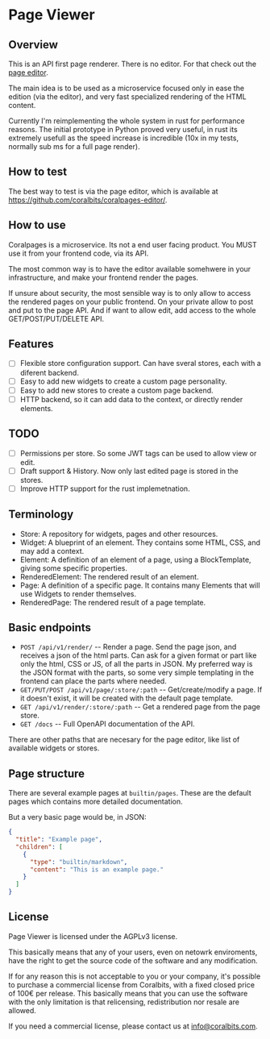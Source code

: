 # Page Viewer

## Overview

This is an API first page renderer. There is no editor. For that check out the
[page editor](https://github.com/coralbits/coralpages-editor).

The main idea is to be used as a microservice focused only in ease the edition (via the editor),
and very fast specialized rendering of the HTML content.

Currently I'm reimplementing the whole system in rust for performance reasons. The initial
prototype in Python proved very useful, in rust its extremely usefull as the speed increase is
incredible (10x in my tests, normally sub ms for a full page render).

## How to test

The best way to test is via the page editor, which is available at https://github.com/coralbits/coralpages-editor/.

## How to use

Coralpages is a microservice. Its not a end user facing product. You MUST use it from your
frontend code, via its API.

The most common way is to have the editor available somehwere in your infrastructure, and
make your frontend render the pages.

If unsure about security, the most sensible way is to only allow to access the rendered pages on
your public frontend. On your private allow to post and put to the page API. And if want to
allow edit, add access to the whole GET/POST/PUT/DELETE API.

## Features

- [ ] Flexible store configuration support. Can have sveral stores, each with a diferent backend.
- [ ] Easy to add new widgets to create a custom page personality.
- [ ] Easy to add new stores to create a custom page backend.
- [ ] HTTP backend, so it can add data to the context, or directly render elements.

## TODO

- [ ] Permissions per store. So some JWT tags can be used to allow view or edit.
- [ ] Draft support & History. Now only last edited page is stored in the stores.
- [ ] Improve HTTP support for the rust implemetnation.

## Terminology

- Store: A repository for widgets, pages and other resources.
- Widget: A blueprint of an element. They contains some HTML, CSS, and may add a context.
- Element: A definition of an element of a page, using a BlockTemplate, giving some specific properties.
- RenderedElement: The rendered result of an element.
- Page: A definition of a specific page. It contains many Elements that will use Widgets
  to render themselves.
- RenderedPage: The rendered result of a page template.

## Basic endpoints

- `POST /api/v1/render/` -- Render a page. Send the page json, and receives a json of the html
  parts. Can ask for a given format or part like only the html, CSS or JS, of all the parts in
  JSON. My preferred way is the JSON format with the parts, so some very simple templating in the frontend can place the parts where needed.
- `GET/PUT/POST /api/v1/page/:store/:path` -- Get/create/modify a page. If it doesn't exist, it will
  be created with the default page template.
- `GET /api/v1/render/:store/:path` -- Get a rendered page from the page store.
- `GET /docs` -- Full OpenAPI documentation of the API.

There are other paths that are necesary for the page editor, like list of available widgets or
stores.

## Page structure

There are several example pages at `builtin/pages`. These are the default pages which contains
more detailed documentation.

But a very basic page would be, in JSON:

```json
{
  "title": "Example page",
  "children": [
    {
      "type": "builtin/markdown",
      "content": "This is an example page."
    }
  ]
}
```

## License

Page Viewer is licensed under the AGPLv3 license.

This basically means that any of your users, even on netowrk enviroments, have the
right to get the source code of the software and any modification.

If for any reason this is not acceptable to you or your company, it's possible to
purchase a commercial license from Coralbits, with a fixed closed price of 100€ per
release. This basically means that you can use the software with the only limitation
is that relicensing, redistribution nor resale are allowed.

If you need a commercial license, please contact us at info@coralbits.com.
